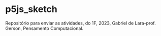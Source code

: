 # p5js_sketch
Repositório para enviar as atividades, do 1F, 2023, Gabriel de Lara-prof. Gerson, Pensamento Computacional. 

